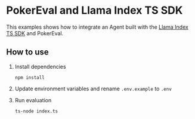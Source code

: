 # PokerEval and Llama Index TS SDK

This examples shows how to integrate an Agent built with the [Llama Index TS SDK](https://legacy.ts.llamaindex.ai/) and PokerEval.

## How to use
1. Install dependencies
    ```
    npm install
    ```
2. Update environment variables and rename `.env.example` to `.env`

3. Run evaluation
    ```
    ts-node index.ts
    ```